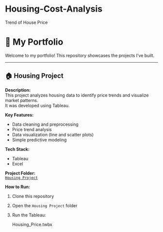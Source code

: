 # Housing-Cost-Analysis
Trend of House Price
# 🌟 My Portfolio
Welcome to my portfolio! This repository showcases the projects I’ve built.

---

## 🏠 Housing Project

**Description:**  
This project analyzes housing data to identify price trends and visualize market patterns.  
It was developed using Tableau.

**Key Features:**
- Data cleaning and preprocessing
- Price trend analysis
- Data visualization (line and scatter plots)
- Simple predictive modeling

**Tech Stack:**
- Tableau 
- Excel

**Project Folder:**  
[`Housing Project`](./Housing%20Project)

**How to Run:**
1. Clone this repository  
2. Open the `Housing Project` folder  
3. Run the Tableau:
 
   Housing_Price.twbx

